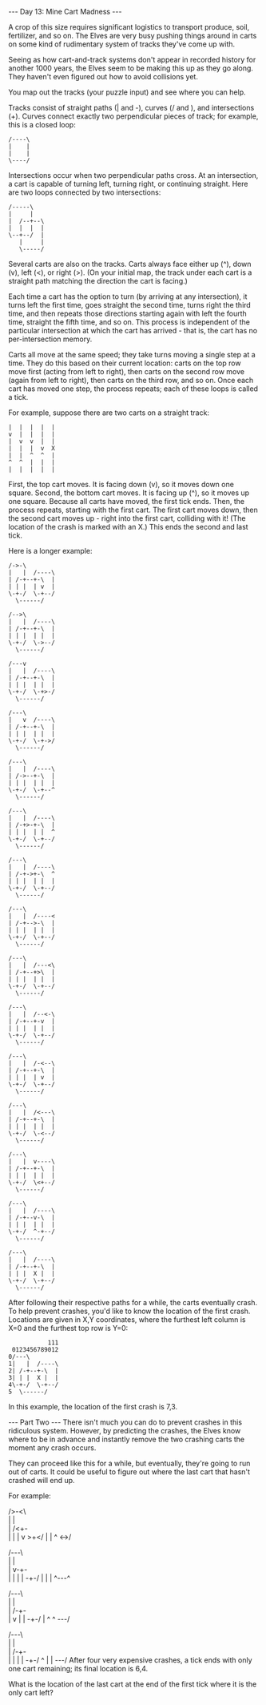 --- Day 13: Mine Cart Madness ---

A crop of this size requires significant logistics to transport produce, soil, fertilizer, and so on. The Elves are very busy pushing things around in carts on some kind of rudimentary system of tracks they've come up with.

Seeing as how cart-and-track systems don't appear in recorded history for another 1000 years, the Elves seem to be making this up as they go along. They haven't even figured out how to avoid collisions yet.

You map out the tracks (your puzzle input) and see where you can help.

Tracks consist of straight paths (| and -), curves (/ and \), and intersections (+). Curves connect exactly two perpendicular pieces of track; for example, this is a closed loop:
```
/----\
|    |
|    |
\----/
```

Intersections occur when two perpendicular paths cross. At an intersection, a cart is capable of turning left, turning right, or continuing straight. Here are two loops connected by two intersections:

```
/-----\
|     |
|  /--+--\
|  |  |  |
\--+--/  |
   |     |
   \-----/
```
   
Several carts are also on the tracks. Carts always face either up (^), down (v), left (<), or right (>). (On your initial map, the track under each cart is a straight path matching the direction the cart is facing.)

Each time a cart has the option to turn (by arriving at any intersection), it turns left the first time, goes straight the second time, turns right the third time, and then repeats those directions starting again with left the fourth time, straight the fifth time, and so on. This process is independent of the particular intersection at which the cart has arrived - that is, the cart has no per-intersection memory.

Carts all move at the same speed; they take turns moving a single step at a time. They do this based on their current location: carts on the top row move first (acting from left to right), then carts on the second row move (again from left to right), then carts on the third row, and so on. Once each cart has moved one step, the process repeats; each of these loops is called a tick.

For example, suppose there are two carts on a straight track:

```
|  |  |  |  |
v  |  |  |  |
|  v  v  |  |
|  |  |  v  X
|  |  ^  ^  |
^  ^  |  |  |
|  |  |  |  |
```

First, the top cart moves. It is facing down (v), so it moves down one square. Second, the bottom cart moves. It is facing up (^), so it moves up one square. Because all carts have moved, the first tick ends. Then, the process repeats, starting with the first cart. The first cart moves down, then the second cart moves up - right into the first cart, colliding with it! (The location of the crash is marked with an X.) This ends the second and last tick.

Here is a longer example:

```
/->-\        
|   |  /----\
| /-+--+-\  |
| | |  | v  |
\-+-/  \-+--/
  \------/   

/-->\        
|   |  /----\
| /-+--+-\  |
| | |  | |  |
\-+-/  \->--/
  \------/   

/---v        
|   |  /----\
| /-+--+-\  |
| | |  | |  |
\-+-/  \-+>-/
  \------/   

/---\        
|   v  /----\
| /-+--+-\  |
| | |  | |  |
\-+-/  \-+->/
  \------/   

/---\        
|   |  /----\
| /->--+-\  |
| | |  | |  |
\-+-/  \-+--^
  \------/   

/---\        
|   |  /----\
| /-+>-+-\  |
| | |  | |  ^
\-+-/  \-+--/
  \------/   

/---\        
|   |  /----\
| /-+->+-\  ^
| | |  | |  |
\-+-/  \-+--/
  \------/   

/---\        
|   |  /----<
| /-+-->-\  |
| | |  | |  |
\-+-/  \-+--/
  \------/   

/---\        
|   |  /---<\
| /-+--+>\  |
| | |  | |  |
\-+-/  \-+--/
  \------/   

/---\        
|   |  /--<-\
| /-+--+-v  |
| | |  | |  |
\-+-/  \-+--/
  \------/   

/---\        
|   |  /-<--\
| /-+--+-\  |
| | |  | v  |
\-+-/  \-+--/
  \------/   

/---\        
|   |  /<---\
| /-+--+-\  |
| | |  | |  |
\-+-/  \-<--/
  \------/   

/---\        
|   |  v----\
| /-+--+-\  |
| | |  | |  |
\-+-/  \<+--/
  \------/   

/---\        
|   |  /----\
| /-+--v-\  |
| | |  | |  |
\-+-/  ^-+--/
  \------/   

/---\        
|   |  /----\
| /-+--+-\  |
| | |  X |  |
\-+-/  \-+--/
  \------/   
```  
  
After following their respective paths for a while, the carts eventually crash. To help prevent crashes, you'd like to know the location of the first crash. Locations are given in X,Y coordinates, where the furthest left column is X=0 and the furthest top row is Y=0:

```
           111
 0123456789012
0/---\        
1|   |  /----\
2| /-+--+-\  |
3| | |  X |  |
4\-+-/  \-+--/
5  \------/
```
   
In this example, the location of the first crash is 7,3.


--- Part Two ---
There isn't much you can do to prevent crashes in this ridiculous system. However, by predicting the crashes, the Elves know where to be in advance and instantly remove the two crashing carts the moment any crash occurs.

They can proceed like this for a while, but eventually, they're going to run out of carts. It could be useful to figure out where the last cart that hasn't crashed will end up.

For example:

/>-<\  
|   |  
| /<+-\
| | | v
\>+</ |
  |   ^
  \<->/

/---\  
|   |  
| v-+-\
| | | |
\-+-/ |
  |   |
  ^---^

/---\  
|   |  
| /-+-\
| v | |
\-+-/ |
  ^   ^
  \---/

/---\  
|   |  
| /-+-\
| | | |
\-+-/ ^
  |   |
  \---/
After four very expensive crashes, a tick ends with only one cart remaining; its final location is 6,4.

What is the location of the last cart at the end of the first tick where it is the only cart left?